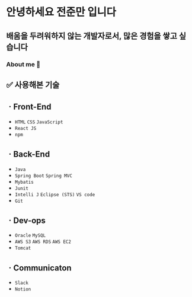 # 안녕하세요 전준만 입니다

## 배움을 두려워하지 않는 개발자로서, 많은 경험을 쌓고 싶습니다

### About me 🙌



###

## ✅ 사용해본 기술

## ㆍFront-End

- `HTML` `CSS` `JavaScript`
- `React JS`
- `npm`

## ㆍBack-End

- `Java`
- `Spring Boot` `Spring MVC`
- `Mybatis`
- `Junit`
- `Intelli J` `Eclipse (STS)` `VS code`
- `Git`

## ㆍDev-ops

- `Oracle` `MySQL`
- `AWS S3` `AWS RDS` `AWS EC2`
- `Tomcat`

## ㆍCommunicaton

- `Slack`
- `Notion`
